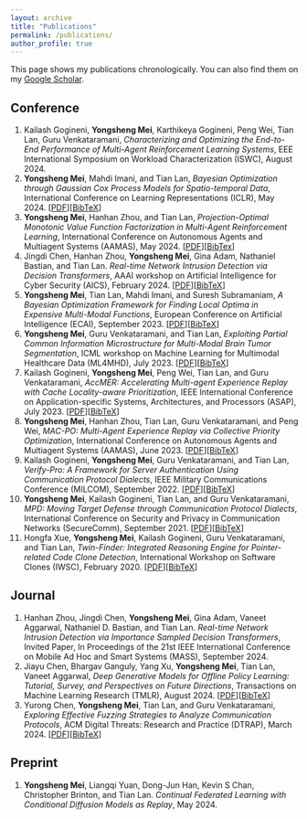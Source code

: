 ```yaml
---
layout: archive
title: "Publications"
permalink: /publications/
author_profile: true
---
```

This page shows my publications chronologically. You can also find them on my [Google Scholar](https://scholar.google.com/citations?user=y4Qyp24AAAAJ&hl=en).

Conference
------
1. Kailash Gogineni, **Yongsheng Mei**, Karthikeya Gogineni, Peng Wei, Tian Lan, Guru Venkataramani, *Characterizing and Optimizing the End-to-End Performance of Multi-Agent Reinforcement Learning Systems*, EEE International Symposium on Workload Characterization (ISWC), August 2024.
2. **Yongsheng Mei**, Mahdi Imani, and Tian Lan, *Bayesian Optimization through Gaussian Cox Process Models for Spatio-temporal Data*, International Conference on Learning Representations (ICLR), May 2024. [[PDF](https://ysmei97.github.io/files/papers/BO_GCP.pdf)][[BibTeX](http://ysmei97.github.io/files/bib/gcpbo.txt)]
3. **Yongsheng Mei**, Hanhan Zhou, and Tian Lan, *Projection-Optimal Monotonic Value Function Factorization in Multi-Agent Reinforcement Learning*, International Conference on Autonomous Agents and Multiagent Systems (AAMAS), May 2024. [[PDF](https://ysmei97.github.io/files/papers/QPRO.pdf)][[BibTex](http://ysmei97.github.io/files/bib/qpro.txt)]
4. Jingdi Chen, Hanhan Zhou, **Yongsheng Mei**, Gina Adam, Nathaniel Bastian, and Tian Lan. *Real-time Network Intrusion Detection via Decision Transformers*, AAAI workshop on Artificial Intelligence for Cyber Security (AICS), February 2024. [[PDF](https://arxiv.org/pdf/2312.07696.pdf)][[BibTeX](http://ysmei97.github.io/files/bib/realtime.txt)]
5. **Yongsheng Mei**, Tian Lan, Mahdi Imani, and Suresh Subramaniam, *A Bayesian Optimization Framework for Finding Local Optima in Expensive Multi-Modal Functions*, European Conference on Artificial Intelligence (ECAI), September 2023. [[PDF](https://arxiv.org/pdf/2210.06635.pdf)][[BibTeX](http://ysmei97.github.io/files/bib/bayesian.txt)]
6. **Yongsheng Mei**, Guru Venkataramani, and Tian Lan, *Exploiting Partial Common Information Microstructure for Multi-Modal Brain Tumor Segmentation*, ICML workshop on Machine Learning for Multimodal Healthcare Data (ML4MHD), July 2023. [[PDF](https://arxiv.org/pdf/2302.02521.pdf)][[BibTeX](http://ysmei97.github.io/files/bib/exploiting.txt)]
7. Kailash Gogineni, **Yongsheng Mei**, Peng Wei, Tian Lan, and Guru Venkataramani, *AccMER: Accelerating Multi-agent Experience Replay with Cache Locality-aware Prioritization*, IEEE International Conference on Application-specific Systems, Architectures, and Processors (ASAP), July 2023. [[PDF](https://arxiv.org/pdf/2306.00187.pdf)][[BibTeX](http://ysmei97.github.io/files/bib/accmer.txt)]
8. **Yongsheng Mei**, Hanhan Zhou, Tian Lan, Guru Venkataramani, and Peng Wei, *MAC-PO: Multi-Agent Experience Replay via Collective Priority Optimization*, International Conference on Autonomous Agents and Multiagent Systems (AAMAS), June 2023. [[PDF](https://arxiv.org/pdf/2302.10418.pdf)][[BibTeX](http://ysmei97.github.io/files/bib/macpo.txt)]
9. Kailash Gogineni, **Yongsheng Mei**, Guru Venkataramani, and Tian Lan, *Verify-Pro: A Framework for Server Authentication Using Communication Protocol Dialects*, IEEE Military Communications Conference (MILCOM), September 2022. [[PDF](https://ysmei97.github.io/files/papers/VP_MILCOM.pdf)][[BibTeX](http://ysmei97.github.io/files/bib/verifypro.txt)]
10. **Yongsheng Mei**, Kailash Gogineni, Tian Lan, and Guru Venkataramani, *MPD: Moving Target Defense through Communication Protocol Dialects*, International Conference on Security and Privacy in Communication Networks (SecureComm), September 2021. [[PDF](https://arxiv.org/pdf/2110.03798.pdf)][[BibTeX](http://ysmei97.github.io/files/bib/mpd.txt)]
11. Hongfa Xue, **Yongsheng Mei**, Kailash Gogineni, Guru Venkataramani, and Tian Lan, *Twin-Finder: Integrated Reasoning Engine for Pointer-related Code Clone Detection*, International Workshop on Software Clones (IWSC), February 2020. [[PDF](https://arxiv.org/pdf/1911.00561.pdf)][[BibTeX](http://ysmei97.github.io/files/bib/twinfinder.txt)]

Journal
------
1. Hanhan Zhou, Jingdi Chen, **Yongsheng Mei**, Gina Adam, Vaneet Aggarwal, Nathaniel D. Bastian, and Tian Lan. *Real-time Network Intrusion Detection via Importance Sampled Decision Transformers*, Invited Paper, In Proceedings of the 21st IEEE International Conference on Mobile Ad Hoc and Smart Systems (MASS), September 2024.
2. Jiayu Chen, Bhargav Ganguly, Yang Xu, **Yongsheng Mei**, Tian Lan, Vaneet Aggarwal, *Deep Generative Models for Offline Policy Learning: Tutorial, Survey, and Perspectives on Future Directions*, Transactions on Machine Learning Research (TMLR), August 2024. [[PDF](https://arxiv.org/pdf/2402.13777.pdf)][[BibTeX](http://ysmei97.github.io/files/bib/deep.txt)]
3. Yurong Chen, **Yongsheng Mei**, Tian Lan, and Guru Venkataramani, *Exploring Effective Fuzzing Strategies to Analyze Communication Protocols*, ACM Digital Threats: Research and Practice (DTRAP), March 2024. [[PDF](https://dl.acm.org/doi/pdf/10.1145/3526088)][[BibTeX](http://ysmei97.github.io/files/bib/exploring.txt)]


Preprint
------
1. **Yongsheng Mei**, Liangqi Yuan, Dong-Jun Han, Kevin S Chan, Christopher Brinton, and Tian Lan. *Continual Federated Learning with Conditional Diffusion Models as Replay*, May 2024.
